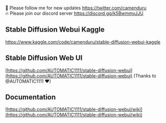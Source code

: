 🐣 Please follow me for new updates https://twitter.com/camenduru <br />
🔥 Please join our discord server https://discord.gg/k5BwmmvJJU

##  Stable Diffusion Webui Kaggle
https://www.kaggle.com/code/camenduru/stable-diffusion-webui-kaggle

## Stable Diffusion Web UI
[https://github.com/AUTOMATIC1111/stable-diffusion-webui](https://github.com/AUTOMATIC1111/stable-diffusion-webui) (Thanks to @AUTOMATIC1111 ❤)

## Documentation
[https://github.com/AUTOMATIC1111/stable-diffusion-webui/wiki](https://github.com/AUTOMATIC1111/stable-diffusion-webui/wiki)
